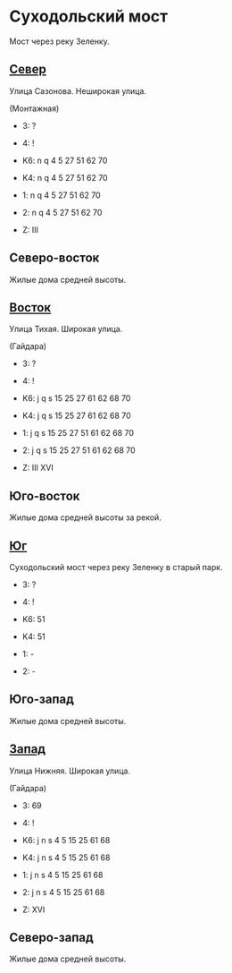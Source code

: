 # Суходольский мост

Мост через реку Зеленку.

## [Север](./10510070.md)

Улица Сазонова.
Неширокая улица.

(Монтажная)

* 3:    ?
* 4:    !

* K6:   n   q
        4   5   27  51  62  70
* K4:   n   q
        4   5   27  51  62  70
* 1:    n   q
        4   5   27  51  62  70
* 2:    n   q
        4   5   27  51  62  70

* Z:    III

## Северо-восток

Жилые дома средней высоты.

## [Восток](./10515092.md)

Улица Тихая.
Широкая улица.

(Гайдара)

* 3:    ?
* 4:    !

* K6:   j   q   s
        15  25  27  61  62  68  70
* K4:   j   q   s
        15  25  27  61  62  68  70
* 1:    j   q   s
        15  25  27  51  61  62  68  70
* 2:    j   q   s
        15  25  27  51  61  62  68  70

* Z:    III XVI

## Юго-восток

Жилые дома средней высоты за рекой.

## [Юг](./510085.md)

Суходольский мост через реку Зеленку в старый парк.

* 3:    ?
* 4:    !

* K6:   51
* K4:   51
* 1:    -
* 2:    -

## Юго-запад

Жилые дома средней высоты.

## [Запад](./10500092.md)

Улица Нижняя.
Широкая улица.

(Гайдара)

* 3:    69
* 4:    !

* K6:   j   n   s
        4   5   15  25  61  68
* K4:   j   n   s
        4   5   15  25  61  68
* 1:    j   n   s
        4   5   15  25  61  68
* 2:    j   n   s
        4   5   15  25  61  68

* Z:    XVI

## Северо-запад

Жилые дома средней высоты.
